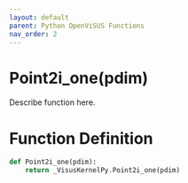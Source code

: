 ```yaml
---
layout: default
parent: Python OpenViSUS Functions
nav_order: 2
---
```


# Point2i_one(pdim)

Describe function here.

# Function Definition

```python
def Point2i_one(pdim):
    return _VisusKernelPy.Point2i_one(pdim)
```